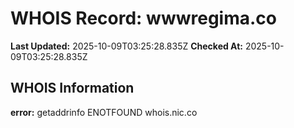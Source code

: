 # WHOIS Record: wwwregima.co

**Last Updated:** 2025-10-09T03:25:28.835Z
**Checked At:** 2025-10-09T03:25:28.835Z

## WHOIS Information

**error:** getaddrinfo ENOTFOUND whois.nic.co

